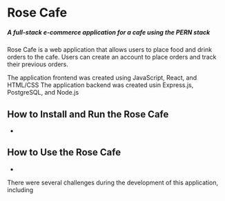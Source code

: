 # Rose Cafe

##### A full-stack e-commerce application for a cafe using the PERN stack

Rose Cafe is a web application that allows users to place food and drink orders to the cafe.
Users can create an account to place orders and track their previous orders.

The application frontend was created using JavaScript, React, and HTML/CSS
The application backend was created usin Express.js, PostgreSQL, and Node.js

## How to Install and Run the Rose Cafe
 - 

## How to Use the Rose Cafe
 - 


There were several challenges during the development of this application, including 
